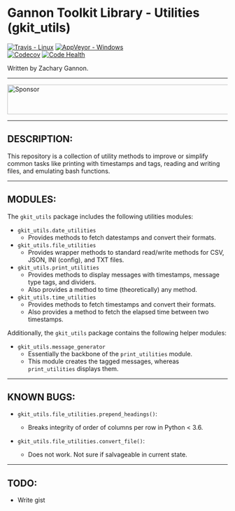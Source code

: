 Gannon Toolkit Library - Utilities (gkit_utils)
=================================

[![Travis - Linux](https://img.shields.io/travis/gannon93/gkit_utils.svg?label=Linux%20Status)](https://travis-ci.org/gannon93/gkit_utils) [![AppVeyor - Windows](https://img.shields.io/appveyor/ci/Gannon93/gkit-utils.svg?label=Windows%20Status)](https://ci.appveyor.com/project/Gannon93/gkit-utils)  
[![Codecov](https://img.shields.io/codecov/c/github/gannon93/gkit_utils.svg?label=Coverage)](https://codecov.io/github/gannon93/gkit_utils?branch=master) [![Code Health](https://landscape.io/github/gannon93/gkit_utils/master/landscape.svg?style=flat&label=Health)](https://landscape.io/github/gannon93/gkit_utils/master)  

Written by Zachary Gannon.   

---

<a target='_blank' rel='nofollow' href='https://app.codesponsor.io/link/raiq3oRu2yGcVNAnbBGftY8G/gannon93/gkit_utils'>
  <img alt='Sponsor' width='888' height='68' src='https://app.codesponsor.io/embed/raiq3oRu2yGcVNAnbBGftY8G/gannon93/gkit_utils.svg' />
</a>

---

DESCRIPTION:
------------

This repository is a collection of utility methods to improve or simplify common tasks like printing with timestamps and tags, reading and writing files, and emulating bash functions.   

---

MODULES:
--------

The `gkit_utils` package includes the following utilities modules:  

  - `gkit_utils.date_utilities`  
    - Provides methods to fetch datestamps and convert their formats.  
  - `gkit_utils.file_utilities`  
    - Provides wrapper methods to standard read/write methods for CSV, JSON, INI (config), and TXT files.  
  - `gkit_utils.print_utilities`  
    - Provides methods to display messages with timestamps, message type tags, and dividers.  
    - Also provides a method to time (theoretically) any method.  
  - `gkit_utils.time_utilities`  
    - Provides methods to fetch timestamps and convert their formats.  
    - Also provides a method to fetch the elapsed time between two timestamps.   

Additionally, the `gkit_utils` package contains the following helper modules:  

  - `gkit_utils.message_generator`  
    - Essentially the backbone of the `print_utilities` module.  
    - This module creates the tagged messages, whereas `print_utilities` displays them.  

---

KNOWN BUGS:
-----------

  - `gkit_utils.file_utilities.prepend_headings()`:
    - Breaks integrity of order of columns per row in Python < 3.6.

  - `gkit_utils.file_utilities.convert_file()`:
    - Does not work. Not sure if salvageable in current state.

---

TODO:
-----

  - Write gist

